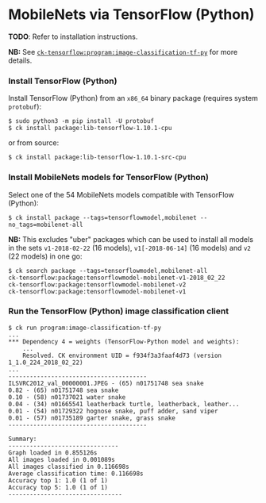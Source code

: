 <a name="mobilenets-tf-py"></a>
# MobileNets via TensorFlow (Python)

**TODO**: Refer to installation instructions.

**NB:** See [`ck-tensorflow:program:image-classification-tf-py`](https://github.com/ctuning/ck-tensorflow/tree/master/program/image-classification-tf-py) for more details.

### Install TensorFlow (Python)

Install TensorFlow (Python) from an `x86_64` binary package (requires system `protobuf`):
```
$ sudo python3 -m pip install -U protobuf
$ ck install package:lib-tensorflow-1.10.1-cpu
```
or from source:
```
$ ck install package:lib-tensorflow-1.10.1-src-cpu
```

### Install MobileNets models for TensorFlow (Python)

Select one of the 54 MobileNets models compatible with TensorFlow (Python):
```
$ ck install package --tags=tensorflowmodel,mobilenet --no_tags=mobilenet-all
```

**NB:** This excludes "uber" packages which can be used to install all models in the sets `v1-2018-02-22` (16 models), `v1[-2018-06-14]` (16 models) and `v2` (22 models) in one go:
```
$ ck search package --tags=tensorflowmodel,mobilenet-all
ck-tensorflow:package:tensorflowmodel-mobilenet-v1-2018_02_22
ck-tensorflow:package:tensorflowmodel-mobilenet-v2
ck-tensorflow:package:tensorflowmodel-mobilenet-v1
```

### Run the TensorFlow (Python) image classification client
```
$ ck run program:image-classification-tf-py
...
*** Dependency 4 = weights (TensorFlow-Python model and weights):
    ...
    Resolved. CK environment UID = f934f3a3faaf4d73 (version 1_1.0_224_2018_02_22)
...
---------------------------------------
ILSVRC2012_val_00000001.JPEG - (65) n01751748 sea snake
0.82 - (65) n01751748 sea snake                                                                        
0.10 - (58) n01737021 water snake     
0.04 - (34) n01665541 leatherback turtle, leatherback, leather...
0.01 - (54) n01729322 hognose snake, puff adder, sand viper
0.01 - (57) n01735189 garter snake, grass snake
---------------------------------------
                                   
Summary:                             
-------------------------------    
Graph loaded in 0.855126s           
All images loaded in 0.001089s                   
All images classified in 0.116698s
Average classification time: 0.116698s
Accuracy top 1: 1.0 (1 of 1)                     
Accuracy top 5: 1.0 (1 of 1)                 
-------------------------------- 
```
